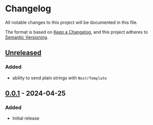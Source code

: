 # Changelog
All notable changes to this project will be documented in this file.

The format is based on [Keep a Changelog](https://keepachangelog.com/en/1.0.0/),
and this project adheres to [Semantic Versioning](https://semver.org/spec/v2.0.0.html).

## [Unreleased]

### Added
- ability to send plain strings with `NostrTemplate`

## [0.0.1] - 2024-04-25

### Added
- Initial release

[Unreleased]: https://github.com/theborakompanioni/tor-spring-boot-starter/compare/0.0.1...HEAD
[0.0.1]: https://github.com/theborakompanioni/tor-spring-boot-starter/releases/tag/0.0.1
